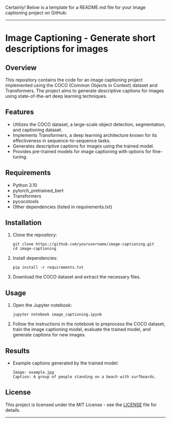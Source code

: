 Certainly! Below is a template for a README.md file for your image captioning project on GitHub:

---

# Image Captioning - Generate short descriptions for images

## Overview
This repository contains the code for an image captioning project implemented using the COCO (Common Objects in Context) dataset and Transformers. The project aims to generate descriptive captions for images using state-of-the-art deep learning techniques.

## Features
- Utilizes the COCO dataset, a large-scale object detection, segmentation, and captioning dataset.
- Implements Transformers, a deep learning architecture known for its effectiveness in sequence-to-sequence tasks.
- Generates descriptive captions for images using the trained model.
- Provides pre-trained models for image captioning with options for fine-tuning.

## Requirements
- Python 3.10
- pytorch_pretrained_bert
- Transformers
- pycocotools
- Other dependencies (listed in requirements.txt)

## Installation
1. Clone the repository:
   ```
   git clone https://github.com/yourusername/image-captioning.git
   cd image-captioning
   ```
2. Install dependencies:
   ```
   pip install -r requirements.txt
   ```
3. Download the COCO dataset and extract the necessary files.

## Usage
1. Open the Jupyter notebook:
   ```
   jupyter notebook image_captioning.ipynb
   ```
2. Follow the instructions in the notebook to preprocess the COCO dataset, train the image captioning model, evaluate the trained model, and generate captions for new images.
   
## Results
- Example captions generated by the trained model:
  ```
  Image: example.jpg
  Caption: A group of people standing on a beach with surfboards.
  ```

## License
This project is licensed under the MIT License - see the [LICENSE](LICENSE) file for details.

---
